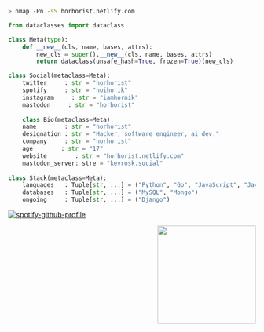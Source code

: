
```bash
> nmap -Pn -sS horhorist.netlify.com
```



```python
from dataclasses import dataclass

class Meta(type):
    def __new__(cls, name, bases, attrs):
        new_cls = super().__new__(cls, name, bases, attrs)
        return dataclass(unsafe_hash=True, frozen=True)(new_cls)

class Social(metaclass=Meta):
    twitter     : str = "horhorist"
    spotify     : str = "hoihorik"
    instagram     : str = "iamhornik"
    mastodon     : str = "horhorist"
    
    class Bio(metaclass=Meta):
    name        : str = "horhorist"
    designation : str = "Hacker, software engineer, ai dev."
    company     : str = "horhorist"
    age        : str = "17"
    website        : str = "horhorist.netlify.com"
    mastodon_server: stre = "kevrosk.social"
    
class Stack(metaclass=Meta):
    languages   : Tuple[str, ...] = ("Python", "Go", "JavaScript", "Java", "C++", "c#")
    databases   : Tuple[str, ...] = ("MySQL", "Mongo")
    ongoing     : Tuple[str, ...] = ("Django")
```
<p align="left">
  <a href="https://horhorist.netlify.com"></a>
</p>

[![spotify-github-profile](https://spotify-github-profile.vercel.app/api/view?uid=31zghivn7qqy363vqueshfziqedy&cover_image=true&theme=default&show_offline=true&background_color=121212&interchange=false&bar_color=53b14f&bar_color_cover=true)](https://github.com/kittinan/spotify-github-profile)
       
<img align="right" src="https://i.hizliresim.com/n1r0il5.png" width="200" height="200"/>

       

